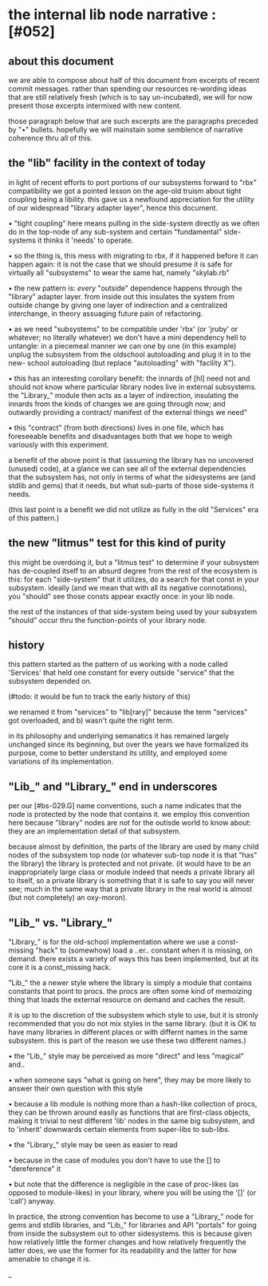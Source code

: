 # the internal lib node narrative :[#052]

## about this document

we are able to compose about half of this document from excerpts of recent
commit messages. rather than spending our resources re-wording ideas that are
still relatively fresh (which is to say un-incubated), we will for now present
those excerpts intermixed with new content.

those paragraph below that are such excerpts are the paragraphs preceded by
"•" bullets. hopefully we will mainstain some semblence of narrative coherence
thru all of this.



## the "lib" facility in the context of today

in light of recent efforts to port portions of our subsystems forward to
"rbx" compatibility we got a pointed lesson on the age-old truism about
tight coupling being a libility. this gave us a newfound appreciation for
the utility of our widespread "library adapter layer", hence this document.

• "tight coupling" here means pulling in the side-system directly as we often
  do in the top-node of any sub-system and certain "fundamental" side-systems
  it thinks it 'needs' to operate.

• so the thing is, this mess with migrating to rbx, if it happened before it
  can happen again: it is not the case that we should presume it is safe for
  virtually all "subsystems" to wear the same hat, namely "skylab.rb"

• the new pattern is: *every* "outside" dependence happens through the
  "library" adapter layer. from inside out this insulates the system from
  outside change by giving one layer of indirection and a centralized
  interchange, in theory assuaging future pain of refactoring.

• as we need "subsystems" to be compatible under 'rbx' (or 'jruby' or
  whatever; no literally whatever) we don't have a mini dependency hell to
  untangle: in a piecemeal manner we can one by one (in this example) unplug
  the subsystem from the oldschool autoloading and plug it in to the new-
  school autoloading (but replace "autoloading" with "facility X").

• this has an interesting corollary benefit: the innards of [hl] need not and
  should not know where particular library nodes live in external subsystems.
  the "Library_" module then acts as a layer of indirection, insulating the
  innards from the kinds of changes we are going through now; and outwardly
  providing a contract/ manifest of the external things we need"

• this "contract" (from both directions) lives in one file, which has
  foreseeable benefits and disadvantages both that we hope to weigh variously
  with this experiment.

a benefit of the above point is that (assuming the library has no uncovered
(unused) code), at a glance we can see all of the external dependencies that
the subsystem has, not only in terms of what the sidesystems are (and stdlib
and gems) that it needs, but what sub-parts of those side-systems it needs.

(this last point is a benefit we did not utilize as fully in the old
"Services" era of this pattern.)



## the new "litmus" test for this kind of purity

this might be overdoing it, but a "litmus test" to determine if your subsystem
has de-coupled itself to an absurd degree from the rest of the ecosystem is
this: for each "side-system" that it utilizes, do a search for that const
in your subsystem. ideally (and we mean that with all its negative
connotations), you "should" see those consts appear exactly once: in your lib
node.

the rest of the instances of that side-system being used by your subsystem
"should" occur thru the function-points of your library node.



## history

this pattern started as the pattern of us working with a node called 'Services'
that held one constant for every outside "service" that the subsystem depended
on.

(#todo: it would be fun to track the early history of this)

we renamed it from "services" to "lib[rary]" because the term "services" got
overloaded, and b) wasn't quite the right term.

in its philosophy and underlying semanatics it has remained largely
unchanged since its beginning, but over the years we have formalized its
purpose, come to better understand its utility, and employed some variations
of its implementation.



## "Lib_" and "Library_" end in underscores

per our [#bs-029.G] name conventions, such a name indicates that the node is
protected by the node that contains it. we employ this convention here because
"library" nodes are not for the outisde world to know about: they are an
implementation detail of that subsystem.

because almost by definition, the parts of the library are used by many child
nodes of the subsystem top node (or whatever sub-top node it is that "has" the
library) the library is protected and not private. (it would have to be an
inappropriately large class or module indeed that needs a private library all
to itself, so a private library is something that it is safe to say you will
never see; much in the same way that a private library in the real world is
almost (but not completely) an oxy-moron).



## "Lib_" vs. "Library_"

"Library_" is for the old-school implementation where we use a const-missing
"hack" to (somewhow) load a ..er.. constant when it is missing, on demand.
there exists a variety of ways this has been implemented, but at its core it
is a const_missing hack.

"Lib_" the a newer style where the library is simply a module that contains
constants that point to procs. the procs are often some kind of memoizing
thing that loads the external resource on demand and caches the result.

it is up to the discretion of the subsystem which style to use, but it is
stronly recommended that you do not mix styles in the same library. (but it
is OK to have many libraries in different places or with differnt names in
the same subsystem. this is part of the reason we use these two different
names.)


• the "Lib_" style may be perceived as more "direct" and less "magical" and..

  • when someone says "what is going on here", they may be more likely to
    answer their own question with this style

  • because a lib module is nothing more than a hash-like collection of procs,
    they can be thrown around easily as functions that are first-class objects,
    making it trivial to nest different 'lib' nodes in the same big subsystem,
    and to 'inherit' downwards certain elements from super-libs to sub-libs.


• the "Library_" style may be seen as easier to read

  • because in the case of modules you don't have to use the [] to
    "dereference" it

  • but note that the difference is negligible in the case of proc-likes
    (as opposed to module-likes) in your library, where you will be using
    the '[]' (or 'call') anyway.


In practice, the strong convention has become to use a "Library_" node for
gems and stdlib libraries, and "Lib_" for libraries and API "portals" for
going from inside the subsystem out to other sidesystems. this is because
given how relatively little the former changes and how relatively frequently
the latter does, we use the former for its readability and the latter for
how amenable to change it is.

_
